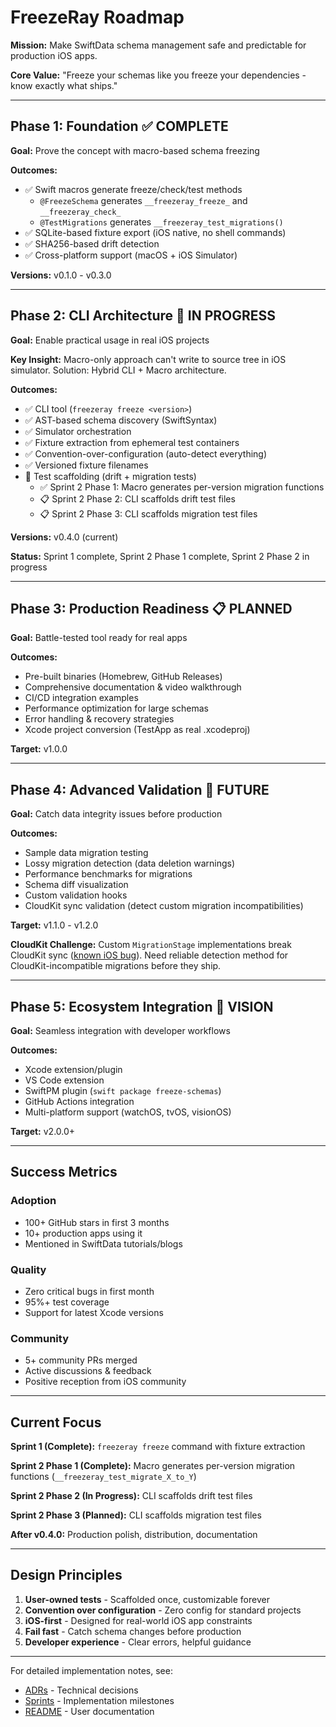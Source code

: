 # FreezeRay Roadmap

**Mission:** Make SwiftData schema management safe and predictable for production iOS apps.

**Core Value:** "Freeze your schemas like you freeze your dependencies - know exactly what ships."

---

## Phase 1: Foundation ✅ COMPLETE

**Goal:** Prove the concept with macro-based schema freezing

**Outcomes:**
- ✅ Swift macros generate freeze/check/test methods
  - `@FreezeSchema` generates `__freezeray_freeze_` and `__freezeray_check_`
  - `@TestMigrations` generates `__freezeray_test_migrations()`
- ✅ SQLite-based fixture export (iOS native, no shell commands)
- ✅ SHA256-based drift detection
- ✅ Cross-platform support (macOS + iOS Simulator)

**Versions:** v0.1.0 - v0.3.0

---

## Phase 2: CLI Architecture 🚧 IN PROGRESS

**Goal:** Enable practical usage in real iOS projects

**Key Insight:** Macro-only approach can't write to source tree in iOS simulator. Solution: Hybrid CLI + Macro architecture.

**Outcomes:**
- ✅ CLI tool (`freezeray freeze <version>`)
- ✅ AST-based schema discovery (SwiftSyntax)
- ✅ Simulator orchestration
- ✅ Fixture extraction from ephemeral test containers
- ✅ Convention-over-configuration (auto-detect everything)
- ✅ Versioned fixture filenames
- 🚧 Test scaffolding (drift + migration tests)
  - ✅ Sprint 2 Phase 1: Macro generates per-version migration functions
  - 📋 Sprint 2 Phase 2: CLI scaffolds drift test files
  - 📋 Sprint 2 Phase 3: CLI scaffolds migration test files

**Versions:** v0.4.0 (current)

**Status:** Sprint 1 complete, Sprint 2 Phase 1 complete, Sprint 2 Phase 2 in progress

---

## Phase 3: Production Readiness 📋 PLANNED

**Goal:** Battle-tested tool ready for real apps

**Outcomes:**
- Pre-built binaries (Homebrew, GitHub Releases)
- Comprehensive documentation & video walkthrough
- CI/CD integration examples
- Performance optimization for large schemas
- Error handling & recovery strategies
- Xcode project conversion (TestApp as real .xcodeproj)

**Target:** v1.0.0

---

## Phase 4: Advanced Validation 🎯 FUTURE

**Goal:** Catch data integrity issues before production

**Outcomes:**
- Sample data migration testing
- Lossy migration detection (data deletion warnings)
- Performance benchmarks for migrations
- Schema diff visualization
- Custom validation hooks
- CloudKit sync validation (detect custom migration incompatibilities)

**Target:** v1.1.0 - v1.2.0

**CloudKit Challenge:** Custom `MigrationStage` implementations break CloudKit sync ([known iOS bug](https://stackoverflow.com/questions/78710730)). Need reliable detection method for CloudKit-incompatible migrations before they ship.

---

## Phase 5: Ecosystem Integration 🔮 VISION

**Goal:** Seamless integration with developer workflows

**Outcomes:**
- Xcode extension/plugin
- VS Code extension
- SwiftPM plugin (`swift package freeze-schemas`)
- GitHub Actions integration
- Multi-platform support (watchOS, tvOS, visionOS)

**Target:** v2.0.0+

---

## Success Metrics

### Adoption
- 100+ GitHub stars in first 3 months
- 10+ production apps using it
- Mentioned in SwiftData tutorials/blogs

### Quality
- Zero critical bugs in first month
- 95%+ test coverage
- Support for latest Xcode versions

### Community
- 5+ community PRs merged
- Active discussions & feedback
- Positive reception from iOS community

---

## Current Focus

**Sprint 1 (Complete):** `freezeray freeze` command with fixture extraction

**Sprint 2 Phase 1 (Complete):** Macro generates per-version migration functions (`__freezeray_test_migrate_X_to_Y`)

**Sprint 2 Phase 2 (In Progress):** CLI scaffolds drift test files

**Sprint 2 Phase 3 (Planned):** CLI scaffolds migration test files

**After v0.4.0:** Production polish, distribution, documentation

---

## Design Principles

1. **User-owned tests** - Scaffolded once, customizable forever
2. **Convention over configuration** - Zero config for standard projects
3. **iOS-first** - Designed for real-world iOS app constraints
4. **Fail fast** - Catch schema changes before production
5. **Developer experience** - Clear errors, helpful guidance

---

For detailed implementation notes, see:
- [ADRs](/project/adr/) - Technical decisions
- [Sprints](/project/sprints/) - Implementation milestones
- [README](/README.md) - User documentation
